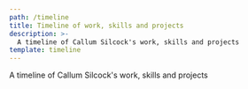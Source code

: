 ```yaml
---
path: /timeline
title: Timeline of work, skills and projects
description: >-
  A timeline of Callum Silcock's work, skills and projects
template: timeline
---
```


A timeline of Callum Silcock's work, skills and projects
